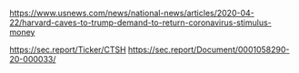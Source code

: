 https://www.usnews.com/news/national-news/articles/2020-04-22/harvard-caves-to-trump-demand-to-return-coronavirus-stimulus-money


https://sec.report/Ticker/CTSH
https://sec.report/Document/0001058290-20-000033/
